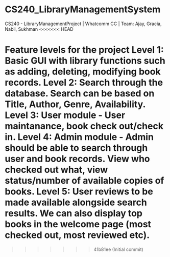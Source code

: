 # CS240_LibraryManagementSystem
CS240 - LibraryManagementProject | Whatcomm CC | Team: Ajay, Gracia, Nabil, Sukhman
<<<<<<< HEAD


Feature levels for the project 
Level 1: Basic GUI with library functions such as adding, deleting, modifying book records. 
Level 2: Search through the database. Search can be based on Title, Author, Genre, Availability. 
Level 3: User module - User maintanance, book check out/check in. 
Level 4: Admin module - Admin should be able to search through user and book records. View who checked out what, view status/number of available copies of books. 
Level 5: User reviews to be made available alongside search results. We can also display top books in the welcome page (most checked out, most reviewed etc).
=======
>>>>>>> 41b81ee (Initial commit)
